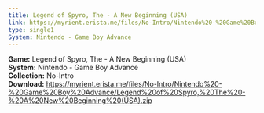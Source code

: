 ```yaml
---
title: Legend of Spyro, The - A New Beginning (USA)
link: https://myrient.erista.me/files/No-Intro/Nintendo%20-%20Game%20Boy%20Advance/Legend%20of%20Spyro,%20The%20-%20A%20New%20Beginning%20(USA).zip
type: single1
System: Nintendo - Game Boy Advance
---
```

<b>Game:</b> Legend of Spyro, The - A New Beginning (USA)<br>
<b>System:</b> Nintendo - Game Boy Advance<br>
<b>Collection:</b> No-Intro<br>
<b>Download:</b> https://myrient.erista.me/files/No-Intro/Nintendo%20-%20Game%20Boy%20Advance/Legend%20of%20Spyro,%20The%20-%20A%20New%20Beginning%20(USA).zip